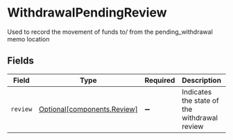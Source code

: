 # WithdrawalPendingReview

Used to record the movement of funds to/ from the pending_withdrawal memo location


## Fields

| Field                                                            | Type                                                             | Required                                                         | Description                                                      | Example                                                          |
| ---------------------------------------------------------------- | ---------------------------------------------------------------- | ---------------------------------------------------------------- | ---------------------------------------------------------------- | ---------------------------------------------------------------- |
| `review`                                                         | [Optional[components.Review]](../../models/components/review.md) | :heavy_minus_sign:                                               | Indicates the state of the withdrawal review                     | REVIEW_STATE_PENDING                                             |
